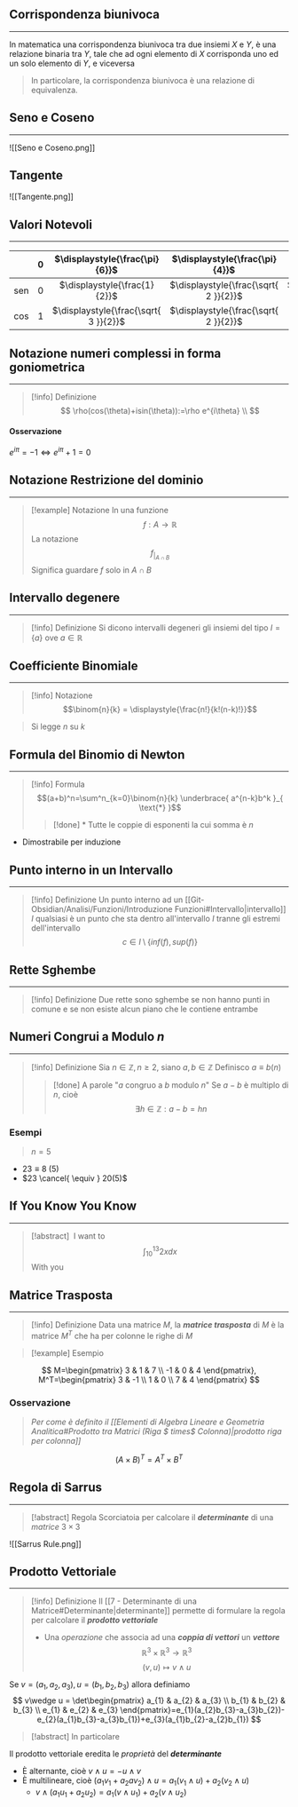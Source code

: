 ## Corrispondenza biunivoca
---
In matematica una corrispondenza biunivoca tra due insiemi $X$ e $Y$, è una relazione binaria tra 
$Y$, tale che ad ogni elemento di $X$ corrisponda uno ed un solo elemento di $Y$, e viceversa
>In particolare, la corrispondenza biunivoca è una relazione di equivalenza.

## Seno e Coseno
---
![[Seno e Coseno.png]]
## Tangente
![[Tangente.png]]
## Valori Notevoli
---
|     | 0   |    $\displaystyle{\frac{\pi}{6}}$     |    $\displaystyle{\frac{\pi}{4}}$     |    $\displaystyle{\frac{\pi}{3}}$     | $\displaystyle{\frac{\pi}{2}}$ |
| --- | --- |:-------------------------------------:|:-------------------------------------:|:-------------------------------------:|:------------------------------:|
| sen | $0$ |     $\displaystyle{\frac{1}{2}}$      | $\displaystyle{\frac{\sqrt{ 2 }}{2}}$ | $\displaystyle{\frac{\sqrt{ 3 }}{2}}$ |              $1$               |
| cos | $1$ | $\displaystyle{\frac{\sqrt{ 3 }}{2}}$ | $\displaystyle{\frac{\sqrt{ 2 }}{2}}$ |     $\displaystyle{\frac{1}{2}}$      |              $0$               |

## Notazione numeri complessi in forma goniometrica
---
>[!info] Definizione
>$$
\rho(cos(\theta)+isin(\theta)):=\rho e^{i\theta} \\
>$$
#### Osservazione
$e^{i\pi}=-1\Leftrightarrow e^{i\pi}+1 = 0$

## Notazione Restrizione del dominio
---
>[!example] Notazione
>In una funzione $$f:A\to \mathbb{R}$$
>La notazione $$f_{\displaystyle{|_{A\cap B}}}$$
>Significa guardare $f$ solo in $A\cap B$

## Intervallo degenere
---
>[!info] Definizione
>Si dicono intervalli degeneri gli insiemi del tipo $I=\{ a \}$ ove $a\in\mathbb{R}$

## Coefficiente Binomiale
---
>[!info] Notazione
>$$\binom{n}{k} = \displaystyle{\frac{n!}{k!(n-k)!}}$$

>Si legge $n$ su $k$
## Formula del Binomio di Newton
---
>[!info] Formula
>$$(a+b)^n=\sum^n_{k=0}\binom{n}{k} \underbrace{ a^{n-k}b^k }_{ \text{*} }$$ 
>>[!done] \*
>>Tutte le coppie di esponenti la cui somma è $n$

- Dimostrabile per induzione

## Punto interno in un Intervallo
---
>[!info] Definizione
>Un punto interno ad un [[Git-Obsidian/Analisi/Funzioni/Introduzione Funzioni#Intervallo|intervallo]] $I$ qualsiasi è un punto che sta dentro all'intervallo $I$ tranne gli estremi dell'intervallo
>$$c\in I\setminus \{ inf(f),sup(f) \}$$

## Rette Sghembe
---
>[!info] Definizione
>Due rette sono sghembe se non hanno punti in comune e se non esiste alcun piano che le contiene entrambe

## Numeri Congrui a Modulo $n$
---
>[!info] Definizione
>Sia $n\in\mathbb{Z}, n\geq 2$, siano $a,b \in \mathbb{Z}$
>Definisco $a\equiv b(n)$
>>[!done] A parole
>>"$a$ congruo a $b$ modulo $n$"
>Se $a-b$ è multiplo di $n$, cioè
>$$\exists h\in\mathbb{Z}:a-b=hn$$

### Esempi
> $n=5$

- $23\equiv8 \ (5)$
- $23 \cancel{ \equiv } 20(5)$

## If You Know You Know
---
>[!abstract] ‎ 
>I want to
>$$\int_{10}^{13}2x dx $$
>With you


## Matrice Trasposta
---
>[!info] Definizione
>Data una matrice $M$, la ***matrice trasposta*** di $M$ è la matrice $M^T$ che ha per colonne le righe di $M$

>[!example] Esempio

$$
M=\begin{pmatrix}
3 & 1 & 7 \\
-1 & 0 & 4
\end{pmatrix}, M^T=\begin{pmatrix}
3 & -1 \\
1 & 0 \\
7 & 4
\end{pmatrix}
$$
### Osservazione
>*Per come è definito il [[Elementi di Algebra Lineare e Geometria Analitica#Prodotto tra Matrici (Riga $ times$ Colonna)|prodotto riga per colonna]]*
>
$$
(A\times B)^T = A^T \times B^T
$$

## Regola di Sarrus
---
>[!abstract] Regola
>Scorciatoia per calcolare il ***determinante*** di una *matrice* $3\times 3$

![[Sarrus Rule.png]]

## Prodotto Vettoriale
---
>[!info] Definizione
>Il [[7 - Determinante di una Matrice#Determinante|determinante]] permette di formulare la regola per calcolare il ***prodotto vettoriale***
>- Una *operazione* che associa ad una ***coppia di vettori*** un ***vettore***
>$$\mathbb{R}^3\times \mathbb{R}^3\to\mathbb{R}^3$$
>$$(v,u)\mapsto v\wedge u$$

Se $v=(a_{1},a_{2},a_{3}),u=(b_{1},b_{2},b_{3})$ allora definiamo
$$
v\wedge u = \det\begin{pmatrix}
a_{1} & a_{2} & a_{3} \\
b_{1} & b_{2} & b_{3} \\
e_{1} & e_{2} & e_{3}
\end{pmatrix}=e_{1}(a_{2}b_{3}-a_{3}b_{2})-e_{2}(a_{1}b_{3}-a_{3}b_{1})+e_{3}(a_{1}b_{2}-a_{2}b_{1})
$$

>[!abstract] In particolare

Il prodotto vettoriale eredita le *proprietà* del ***determinante***
- È alternante, cioè $v\wedge u =- u\wedge v$
- È multilineare, cioè $(a_{1}v_{1}+a_{2}av_{2})\wedge u=a_{1}(v_{1}\wedge u)+a_{2}(v_{2}\wedge u)$
	- $v\wedge(a_{1}u_{1}+a_{2}u_{2})=a_{1}(v\wedge u_{1})+a_{2}(v\wedge u_{2})$

